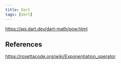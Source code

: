 ```yaml
---
title: Dart
tags: [dart]
---
```


<https://api.dart.dev/dart-math/pow.html>

## References

<https://rosettacode.org/wiki/Exponentiation_operator>
